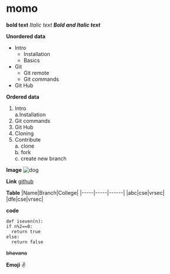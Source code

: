 # momo

**bold text**
*Italic text*
***Bold and Italic text***

**Unordered data**
- Intro
  * Installation
  * Basics
- Git
  * Git remote
  * Git commands
- Git Hub

**Ordered data**
1. Intro     
  a.Installation
2. Git commands
3. Git Hub
4. Cloning
5. Contribute    
  a. clone      
  b. fork     
  c. create new branch   
  
  **Image**
  ![dog](https://encrypted-tbn0.gstatic.com/images?q=tbn:ANd9GcQ7b_VRi5YT8fTmNFzr3CJUfFCL-PRLSjjF_w&usqp=CAU)
  
  **Link**
  [github](https://githublogo.com/)
  
  **Table**
  |Name|Branch|College|
  |-----|-----|------|
  |abc|cse|vrsec|
  |dfe|cse|vrsec|
  
  **code**
  ```
  def iseven(n):
  if n%2==0:
    return true
  else:
    return false
 ```
 
 ~~bhavana~~
 
 **Emoji**
 :v:
 
 
 
    
 
  
  
  
  
  
  
  

